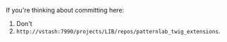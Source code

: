 If you're thinking about committing here:

1. Don't
2. `http://vstash:7990/projects/LIB/repos/patternlab_twig_extensions`.
